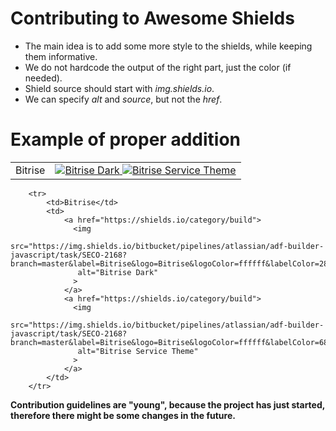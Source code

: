 # Contributing to Awesome Shields
+ The main idea is to add some more style to the shields, while keeping them informative.
+ We do not hardcode the output of the right part, just the color (if needed).
+ Shield source should start with *img.shields.io*.
+ We can specify *alt* and *source*, but not the *href*.

# Example of proper addition
<table>
      <tr>
        <td>Bitrise</td>
        <td>
            <a href="https://shields.io/category/build">
              <img
               src="https://img.shields.io/bitbucket/pipelines/atlassian/adf-builder-javascript/task/SECO-2168?branch=master&label=Bitrise&logo=Bitrise&logoColor=ffffff&labelColor=282828"
               alt="Bitrise Dark"
              >
            </a>
            <a href="https://shields.io/category/build">
              <img
               src="https://img.shields.io/bitbucket/pipelines/atlassian/adf-builder-javascript/task/SECO-2168?branch=master&label=Bitrise&logo=Bitrise&logoColor=ffffff&labelColor=683D87"
               alt="Bitrise Service Theme"
              >
            </a>
        </td>
    </tr>
</table>

```
    <tr>
        <td>Bitrise</td>
        <td>
            <a href="https://shields.io/category/build">
              <img
               src="https://img.shields.io/bitbucket/pipelines/atlassian/adf-builder-javascript/task/SECO-2168?branch=master&label=Bitrise&logo=Bitrise&logoColor=ffffff&labelColor=282828"
               alt="Bitrise Dark"
              >
            </a>
            <a href="https://shields.io/category/build">
              <img
               src="https://img.shields.io/bitbucket/pipelines/atlassian/adf-builder-javascript/task/SECO-2168?branch=master&label=Bitrise&logo=Bitrise&logoColor=ffffff&labelColor=683D87"
               alt="Bitrise Service Theme"
              >
            </a>
        </td>
    </tr>
```

**Contribution guidelines are "young", because the project has just started, therefore there might be some changes in the future.**
